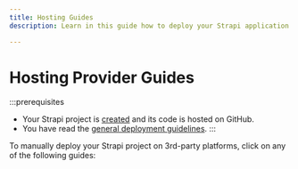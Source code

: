 ```yaml
---
title: Hosting Guides
description: Learn in this guide how to deploy your Strapi application.

---
```





# Hosting Provider Guides

:::prerequisites
* Your Strapi project is [created](/dev-docs/installation) and its code is hosted on GitHub.
* You have read the [general deployment guidelines](/dev-docs/deployment#general-guidelines).
:::

To manually deploy your Strapi project on 3rd-party platforms, click on any of the following guides:


